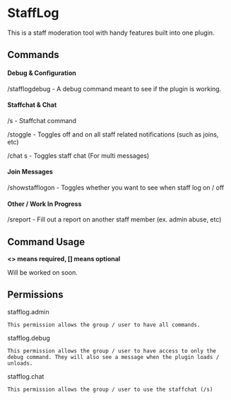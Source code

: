 # StaffLog

This is a staff moderation tool with handy features built into one plugin.



## Commands


#### Debug & Configuration

/stafflogdebug - A debug command meant to see if the plugin is working.


#### Staffchat & Chat

/s - Staffchat command

/stoggle - Toggles off and on all staff related notifications (such as joins, etc)

/chat s - Toggles staff chat (For multi messages)

#### Join Messages

/showstafflogon - Toggles whether you want to see when staff log on / off


#### Other / Work In Progress

/sreport - Fill out a report on another staff member (ex. admin abuse, etc)


## Command Usage
**<> means required, [] means optional**

Will be worked on soon.
  
  

## Permissions

stafflog.admin

`This permission allows the group / user to have all commands.`

stafflog.debug

`This permission allows the group / user to have access to only the debug command. They will also see a message when the plugin loads / unloads.`

stafflog.chat

`This permission allows the group / user to use the staffchat (/s)`







